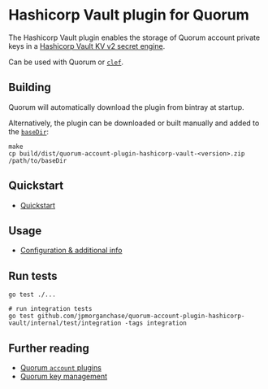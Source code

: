 # Hashicorp Vault plugin for Quorum

The Hashicorp Vault plugin enables the storage of Quorum account private keys in a [Hashicorp Vault KV v2 secret engine](https://www.vaultproject.io/docs/secrets/kv/kv-v2/).  

Can be used with Quorum or [`clef`](https://docs.goquorum.com/en/latest/Account-Key-Management/Quorum/Clef/). 

## Building
Quorum will automatically download the plugin from bintray at startup.  

Alternatively, the plugin can be downloaded or built manually and added to the [`baseDir`](https://docs.goquorum.com/en/latest/PluggableArchitecture/Settings/):
```shell
make
cp build/dist/quorum-account-plugin-hashicorp-vault-<version>.zip /path/to/baseDir
```

## Quickstart 
* [Quickstart](https://docs.goquorum.com/en/latest/Account-Key-Management/Quorum/account-Plugins/Hashicorp-Vault/Quickstart/)

## Usage
* [Configuration & additional info](https://docs.goquorum.com/en/latest/Account-Key-Management/Quorum/account-Plugins/Hashicorp-Vault/Overview/)

## Run tests
```shell
go test ./...

# run integration tests
go test github.com/jpmorganchase/quorum-account-plugin-hashicorp-vault/internal/test/integration -tags integration
```

## Further reading
* [Quorum `account` plugins](https://docs.goquorum.com/en/latest/Account-Key-Management/Quorum/account-Plugins/Overview/)
* [Quorum key management](https://docs.goquorum.com/en/latest/Account-Key-Management/Quorum/Overview)
